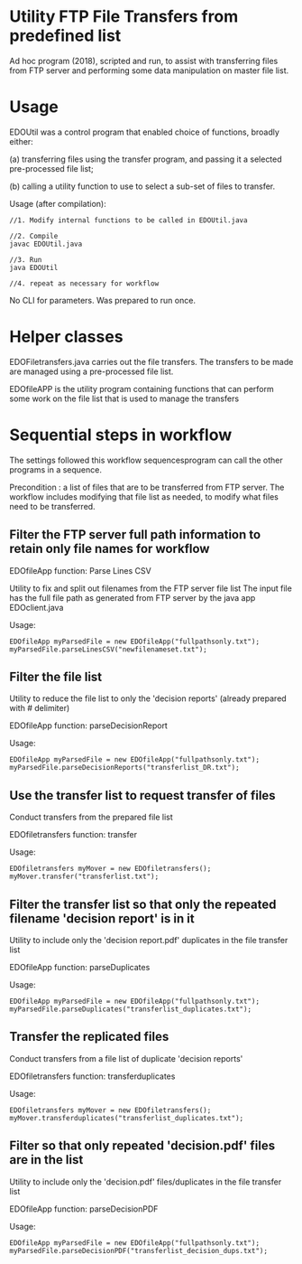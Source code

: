 # Utility FTP File Transfers from predefined list

Ad hoc program (2018), scripted and run, to assist with transferring files from FTP server and performing some data manipulation on master file list.

# Usage

EDOUtil was a control program that enabled choice of functions, broadly either:

(a) transferring files using the transfer program, and passing it a selected pre-processed file list;

(b) calling a utility function to use to select a sub-set of files to transfer.

Usage (after compilation):

```
//1. Modify internal functions to be called in EDOUtil.java

//2. Compile
javac EDOUtil.java

//3. Run
java EDOUtil

//4. repeat as necessary for workflow
```

No CLI for parameters. Was prepared to run once.  

# Helper classes

EDOFiletransfers.java carries out the file transfers.  The transfers to be made are managed using a pre-processed file list.

EDOfileAPP is the utility program containing functions that can perform some work on the file list that is used to manage the transfers

# Sequential steps in workflow

The settings followed this workflow sequencesprogram can call the other programs in a sequence.

Precondition : a list of files that are to be transferred from FTP server.  The workflow includes modifying that file list as needed, to modify what files need to be transferred. 

## Filter the FTP server full path information to retain only file names for workflow

EDOfileApp function: Parse Lines CSV 

Utility to fix and split out filenames from the FTP server file list
The input file has the full file path as generated from FTP server by the java app EDOclient.java

Usage:
```
EDOfileApp myParsedFile = new EDOfileApp("fullpathsonly.txt");  
myParsedFile.parseLinesCSV("newfilenameset.txt"); 
```

## Filter the file list

Utility to reduce the file list to only the 'decision reports' 
(already prepared with # delimiter)

EDOfileApp function: parseDecisionReport

Usage:
```
EDOfileApp myParsedFile = new EDOfileApp("fullpathsonly.txt"); 
myParsedFile.parseDecisionReports("transferlist_DR.txt");
```

## Use the transfer list to request transfer of files

Conduct transfers from the prepared file list 

EDOfiletransfers function: transfer

Usage:

```
EDOfiletransfers myMover = new EDOfiletransfers();
myMover.transfer("transferlist.txt");
```

## Filter the transfer list so that only the repeated filename 'decision report' is in it

Utility to include only the 'decision report.pdf' duplicates in the file transfer list

EDOfileApp function: parseDuplicates

Usage:
```
EDOfileApp myParsedFile = new EDOfileApp("fullpathsonly.txt"); 
myParsedFile.parseDuplicates("transferlist_duplicates.txt");
```

## Transfer the replicated files

Conduct transfers from a file list of duplicate 'decision reports' 

EDOfiletransfers function: transferduplicates

Usage:
```
EDOfiletransfers myMover = new EDOfiletransfers();
myMover.transferduplicates("transferlist_duplicates.txt");
```

## Filter so that only repeated 'decision.pdf' files are in the list

Utility to include only the 'decision.pdf' files/duplicates in the file transfer list 

EDOfileApp function: parseDecisionPDF

Usage:
```
EDOfileApp myParsedFile = new EDOfileApp("fullpathsonly.txt"); 
myParsedFile.parseDecisionPDF("transferlist_decision_dups.txt");
```   

